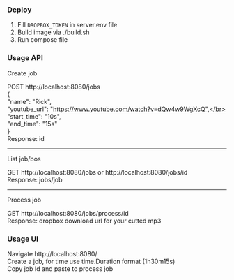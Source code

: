 ### Deploy
1. Fill `DROPBOX_TOKEN` in server.env file
2. Build image via ./build.sh
3. Run compose file

### Usage API
Create job

POST http://localhost:8080/jobs </br>
{</br>
  "name": "Rick", </br>
  "youtube_url": "https://www.youtube.com/watch?v=dQw4w9WgXcQ",</br>
  "start_time": "10s",</br>
  "end_time": "15s" </br>
} </br>
Response: id

---

List job/bos

GET http://localhost:8080/jobs or http://localhost:8080/jobs/id </br>
Response: jobs/job

---

Process job

GET http://localhost:8080/jobs/process/id </br>
Response: dropbox download url for your cutted mp3

### Usage UI
Navigate http://localhost:8080/</br>
Create a job, for time use time.Duration format (1h30m15s)</br>
Copy job Id and paste to process job</br>

